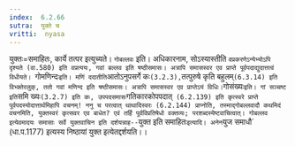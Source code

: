 ```yaml
---
index:  6.2.66
sutra:  युक्ते च
vritti:  nyasa
---
```


युक्तः=समाहितः, कार्ये तत्पर इत्युच्यते। `गोबल्लवः` इति। अधिकारनाम, सोऽस्यास्तीति `वप्रकरणेऽन्येभ्योऽपि दृश्यते (वा.580) इति वप्रत्ययः, गवां बल्लव इति षष्ठीसमासः। अत्रापि समासस्वर एव प्राप्ते पूर्वपदाद्युदात्तत्वं विधीयते। `गोमणिन्दः` इति। मणिं ददातीति `आतोऽनुपसर्गे कः` (3.2.3), `तत्पुरुषे कृति बहुलम्` (6.3.14) इति विभ्क्तेरलुक्, ततो गवां मणिन्द इति षष्ठीसमासः। अत्रापि समासस्वर एव प्राप्तेऽयं विधिः। `गोसंख्यः` इति। गां सञ्चष्ट इति `समि ख्यः` (3.2.7) इति कः, उपपदसमासः `गतिकारकोपपदात्` (6.2.139) इति कृत्स्वरे प्राप्ते पूर्वपदस्योदात्तार्थमिहापि वचनम्! ननु च परत्वात् थाथादिस्वरः (6.2.144) प्राप्नोति, तस्माद्गोबल्लवादौ कथमिदं वचनमिति, युक्तस्वरं कृत्सवर एव बाधेत? एवं तर्हि पूर्वविप्रतिषेधो वक्तव्यः; परशब्दस्येष्टवाचित्वात्।
गोबल्लव इत्येवमादयः समासाः सर्वे युक्तवाचिन इति दर्शयन्नाह--`युक्त इति समाहितः` इत्यादि। अनेन `युज समाधौ` (धा.प.1177) इत्यस्य निष्ठायां युक्त इत्येतद्दर्शयति।।

